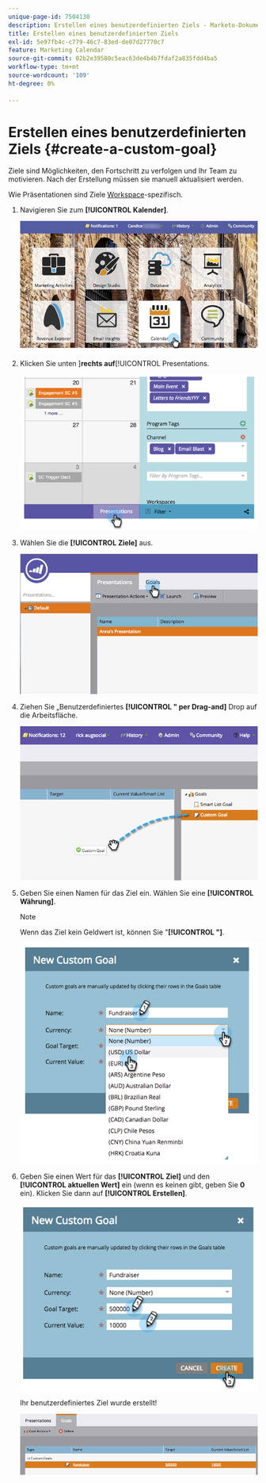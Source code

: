 ```yaml
---
unique-page-id: 7504130
description: Erstellen eines benutzerdefinierten Ziels - Marketo-Dokumente - Produktdokumentation
title: Erstellen eines benutzerdefinierten Ziels
exl-id: 5e97fb4c-c779-46c7-83ed-de07d27770c7
feature: Marketing Calendar
source-git-commit: 02b2e39580c5eac63de4b4b7fdaf2a835fdd4ba5
workflow-type: tm+mt
source-wordcount: '109'
ht-degree: 0%

---
```


# Erstellen eines benutzerdefinierten Ziels {#create-a-custom-goal}

Ziele sind Möglichkeiten, den Fortschritt zu verfolgen und Ihr Team zu motivieren. Nach der Erstellung müssen sie manuell aktualisiert werden.

Wie Präsentationen sind Ziele [Workspace](/help/marketo/product-docs/administration/workspaces-and-person-partitions/understanding-workspaces-and-person-partitions.md)-spezifisch.

1. Navigieren Sie zum **[!UICONTROL Kalender]**.

   ![](assets/2017-05-10-15-30-47-2.png)

1. Klicken Sie unten ]**rechts auf**[!UICONTROL  Presentations.

   ![](assets/image2015-3-24-12-3a2-3a55.png)

1. Wählen Sie die **[!UICONTROL Ziele]** aus.

   ![](assets/image2015-3-26-12-3a24-3a49.png)

1. Ziehen Sie „Benutzerdefiniertes **[!UICONTROL &quot; per Drag-and]** Drop auf die Arbeitsfläche.

   ![](assets/image2015-3-24-12-3a32-3a45.png)

1. Geben Sie einen Namen für das Ziel ein. Wählen Sie eine **[!UICONTROL Währung]**.

   >[!NOTE]
   >
   >Wenn das Ziel kein Geldwert ist, können Sie &quot;**[!UICONTROL &quot;]**.

   ![](assets/image2015-3-24-12-3a36-3a0.png)

1. Geben Sie einen Wert für das **[!UICONTROL Ziel]** und den **[!UICONTROL aktuellen Wert]** ein (wenn es keinen gibt, geben Sie **0** ein). Klicken Sie dann auf **[!UICONTROL Erstellen]**.

   ![](assets/image2015-3-24-12-3a39-3a28.png)

   Ihr benutzerdefiniertes Ziel wurde erstellt!

   ![](assets/image2015-3-24-12-3a41-3a43.png)
